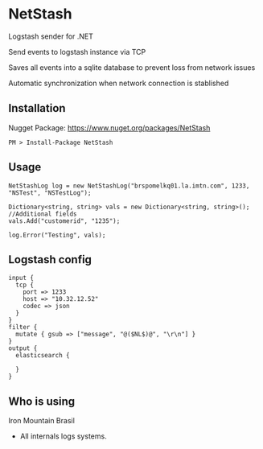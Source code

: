 # NetStash
Logstash sender for .NET

Send events to logstash instance via TCP

Saves all events into a sqlite database to prevent loss from network issues

Automatic synchronization when network connection is stablished

## Installation

Nugget Package: https://www.nuget.org/packages/NetStash

```
PM > Install-Package NetStash
```

## Usage

```
NetStashLog log = new NetStashLog("brspomelkq01.la.imtn.com", 1233, "NSTest", "NSTestLog");

Dictionary<string, string> vals = new Dictionary<string, string>();
//Additional fields
vals.Add("customerid", "1235");

log.Error("Testing", vals);
```

## Logstash config

```
input {
  tcp {
    port => 1233
    host => "10.32.12.52"
    codec => json
  }
}
filter {
  mutate { gsub => ["message", "@($NL$)@", "\r\n"] }
}
output {
  elasticsearch {

  }
}

```

## Who is using

Iron Mountain Brasil
 - All internals logs systems.